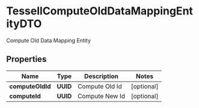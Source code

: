 

# TessellComputeOldDataMappingEntityDTO

Compute Old Data Mapping Entity

## Properties

Name | Type | Description | Notes
------------ | ------------- | ------------- | -------------
**computeOldId** | **UUID** | Compute Old Id |  [optional]
**computeId** | **UUID** | Compute New Id |  [optional]



